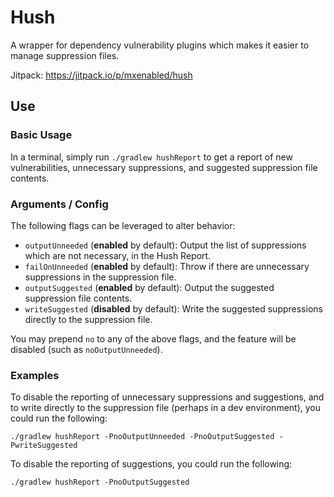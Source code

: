 # Hush

A wrapper for dependency vulnerability plugins which makes it easier to manage suppression files.

Jitpack: https://jitpack.io/p/mxenabled/hush

## Use

### Basic Usage

In a terminal, simply run `./gradlew hushReport` to get a report of new vulnerabilities, unnecessary suppressions, and 
suggested suppression file contents.

### Arguments / Config

The following flags can be leveraged to alter behavior:

   - `outputUnneeded` (**enabled** by default): Output the list of suppressions which are not necessary, in the Hush 
Report.
   - `failOnUnneeded` (**enabled** by default): Throw if there are unnecessary suppressions in the suppression file.
   - `outputSuggested` (**enabled** by default): Output the suggested suppression file contents.
   - `writeSuggested` (**disabled** by default): Write the suggested suppressions directly to the suppression file.

You may prepend `no` to any of the above flags, and the feature will be disabled (such as `noOutputUnneeded`).

### Examples

To disable the reporting of unnecessary suppressions and suggestions, and to write directly to the suppression file
(perhaps in a dev environment), you could run the following:

```
./gradlew hushReport -PnoOutputUnneeded -PnoOutputSuggested -PwriteSuggested
```

To disable the reporting of suggestions, you could run the following:

```
./gradlew hushReport -PnoOutputSuggested
```
